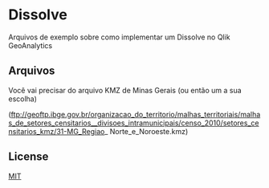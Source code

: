 # Dissolve

Arquivos de exemplo sobre como implementar um Dissolve no Qlik GeoAnalytics

## Arquivos
Você vai precisar do arquivo KMZ de Minas Gerais (ou então um a sua escolha)

(ftp://geoftp.ibge.gov.br/organizacao_do_territorio/malhas_territoriais/malhas_de_setores_censitarios__divisoes_intramunicipais/censo_2010/setores_censitarios_kmz/31-MG_Regiao_ Norte_e_Noroeste.kmz)



## License
[MIT](https://choosealicense.com/licenses/mit/)